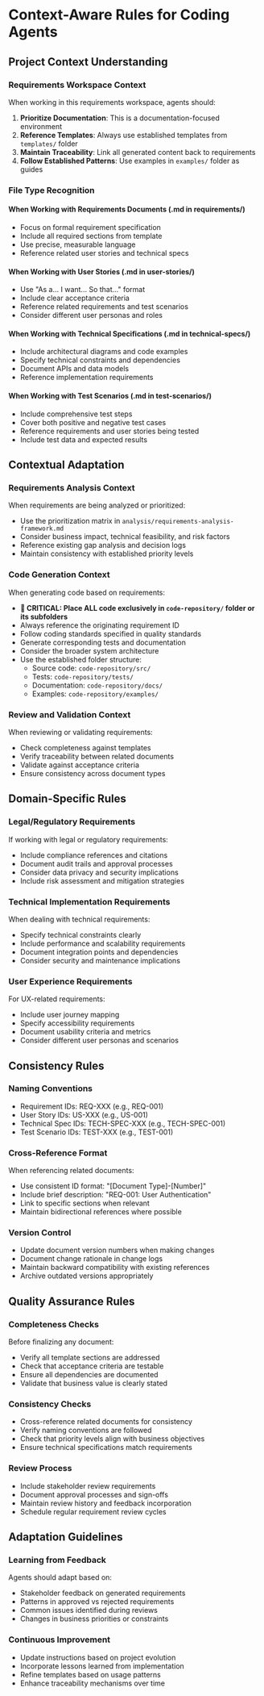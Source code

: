 # Context-Aware Rules for Coding Agents

## Project Context Understanding

### Requirements Workspace Context
When working in this requirements workspace, agents should:

1. **Prioritize Documentation**: This is a documentation-focused environment
2. **Reference Templates**: Always use established templates from `templates/` folder
3. **Maintain Traceability**: Link all generated content back to requirements
4. **Follow Established Patterns**: Use examples in `examples/` folder as guides

### File Type Recognition

#### When Working with Requirements Documents (.md in requirements/)
- Focus on formal requirement specification
- Include all required sections from template
- Use precise, measurable language
- Reference related user stories and technical specs

#### When Working with User Stories (.md in user-stories/)
- Use "As a... I want... So that..." format
- Include clear acceptance criteria
- Reference related requirements and test scenarios
- Consider different user personas and roles

#### When Working with Technical Specifications (.md in technical-specs/)
- Include architectural diagrams and code examples
- Specify technical constraints and dependencies
- Document APIs and data models
- Reference implementation requirements

#### When Working with Test Scenarios (.md in test-scenarios/)
- Include comprehensive test steps
- Cover both positive and negative test cases
- Reference requirements and user stories being tested
- Include test data and expected results

## Contextual Adaptation

### Requirements Analysis Context
When requirements are being analyzed or prioritized:
- Use the prioritization matrix in `analysis/requirements-analysis-framework.md`
- Consider business impact, technical feasibility, and risk factors
- Reference existing gap analysis and decision logs
- Maintain consistency with established priority levels

### Code Generation Context
When generating code based on requirements:
- **🚨 CRITICAL: Place ALL code exclusively in `code-repository/` folder or its subfolders**
- Always reference the originating requirement ID
- Follow coding standards specified in quality standards
- Generate corresponding tests and documentation
- Consider the broader system architecture
- Use the established folder structure:
  - Source code: `code-repository/src/`
  - Tests: `code-repository/tests/`
  - Documentation: `code-repository/docs/`
  - Examples: `code-repository/examples/`

### Review and Validation Context
When reviewing or validating requirements:
- Check completeness against templates
- Verify traceability between related documents
- Validate against acceptance criteria
- Ensure consistency across document types

## Domain-Specific Rules

### Legal/Regulatory Requirements
If working with legal or regulatory requirements:
- Include compliance references and citations
- Document audit trails and approval processes
- Consider data privacy and security implications
- Include risk assessment and mitigation strategies

### Technical Implementation Requirements
When dealing with technical requirements:
- Specify technical constraints clearly
- Include performance and scalability requirements
- Document integration points and dependencies
- Consider security and maintenance implications

### User Experience Requirements
For UX-related requirements:
- Include user journey mapping
- Specify accessibility requirements
- Document usability criteria and metrics
- Consider different user personas and scenarios

## Consistency Rules

### Naming Conventions
- Requirement IDs: REQ-XXX (e.g., REQ-001)
- User Story IDs: US-XXX (e.g., US-001)
- Technical Spec IDs: TECH-SPEC-XXX (e.g., TECH-SPEC-001)
- Test Scenario IDs: TEST-XXX (e.g., TEST-001)

### Cross-Reference Format
When referencing related documents:
- Use consistent ID format: "[Document Type]-[Number]"
- Include brief description: "REQ-001: User Authentication"
- Link to specific sections when relevant
- Maintain bidirectional references where possible

### Version Control
- Update document version numbers when making changes
- Document change rationale in change logs
- Maintain backward compatibility with existing references
- Archive outdated versions appropriately

## Quality Assurance Rules

### Completeness Checks
Before finalizing any document:
- Verify all template sections are addressed
- Check that acceptance criteria are testable
- Ensure all dependencies are documented
- Validate that business value is clearly stated

### Consistency Checks
- Cross-reference related documents for consistency
- Verify naming conventions are followed
- Check that priority levels align with business objectives
- Ensure technical specifications match requirements

### Review Process
- Include stakeholder review requirements
- Document approval processes and sign-offs
- Maintain review history and feedback incorporation
- Schedule regular requirement review cycles

## Adaptation Guidelines

### Learning from Feedback
Agents should adapt based on:
- Stakeholder feedback on generated requirements
- Patterns in approved vs rejected requirements
- Common issues identified during reviews
- Changes in business priorities or constraints

### Continuous Improvement
- Update instructions based on project evolution
- Incorporate lessons learned from implementation
- Refine templates based on usage patterns
- Enhance traceability mechanisms over time